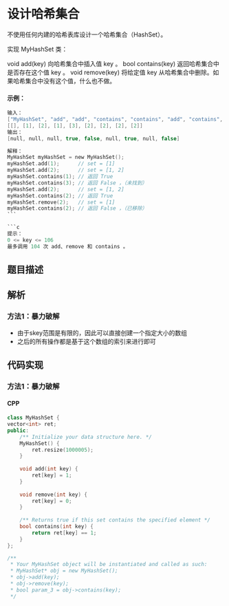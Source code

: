 # 设计哈希集合
不使用任何内建的哈希表库设计一个哈希集合（HashSet）。

实现 MyHashSet 类：

void add(key) 向哈希集合中插入值 key 。
bool contains(key) 返回哈希集合中是否存在这个值 key 。
void remove(key) 将给定值 key 从哈希集合中删除。如果哈希集合中没有这个值，什么也不做。
 
#### 示例：
```c
输入：
["MyHashSet", "add", "add", "contains", "contains", "add", "contains", "remove", "contains"]
[[], [1], [2], [1], [3], [2], [2], [2], [2]]
输出：
[null, null, null, true, false, null, true, null, false]

解释：
MyHashSet myHashSet = new MyHashSet();
myHashSet.add(1);      // set = [1]
myHashSet.add(2);      // set = [1, 2]
myHashSet.contains(1); // 返回 True
myHashSet.contains(3); // 返回 False ，（未找到）
myHashSet.add(2);      // set = [1, 2]
myHashSet.contains(2); // 返回 True
myHashSet.remove(2);   // set = [1]
myHashSet.contains(2); // 返回 False ，（已移除）
``` 

```c
提示：
0 <= key <= 106
最多调用 104 次 add、remove 和 contains 。
```

## 题目描述


## 解析
### 方法1：暴力破解
- 由于skey范围是有限的，因此可以直接创建一个指定大小的数组
- 之后的所有操作都是基于这个数组的索引来进行即可


## 代码实现
### 方法1：暴力破解
#### CPP
```C++
class MyHashSet {
vector<int> ret;
public:
    /** Initialize your data structure here. */
    MyHashSet() {
        ret.resize(1000005);
    }
    
    void add(int key) {
        ret[key] = 1;
    }
    
    void remove(int key) {
        ret[key] = 0;
    }
    
    /** Returns true if this set contains the specified element */
    bool contains(int key) {
        return ret[key] == 1;
    }
};

/**
 * Your MyHashSet object will be instantiated and called as such:
 * MyHashSet* obj = new MyHashSet();
 * obj->add(key);
 * obj->remove(key);
 * bool param_3 = obj->contains(key);
 */
```